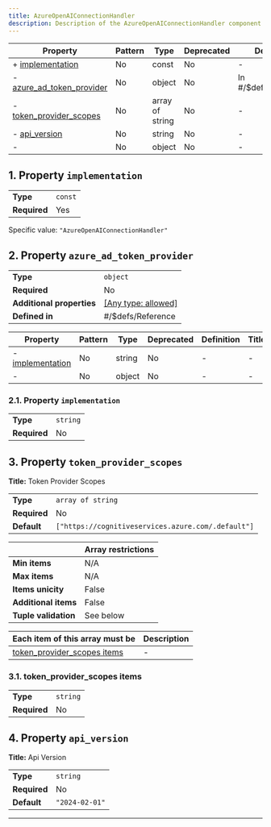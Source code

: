 ```yaml
---
title: AzureOpenAIConnectionHandler
description: Description of the AzureOpenAIConnectionHandler component
---
```


| Property                                               | Pattern | Type            | Deprecated | Definition           | Title/Description     |
| ------------------------------------------------------ | ------- | --------------- | ---------- | -------------------- | --------------------- |
| + [implementation](#implementation )                   | No      | const           | No         | -                    | -                     |
| - [azure_ad_token_provider](#azure_ad_token_provider ) | No      | object          | No         | In #/$defs/Reference | -                     |
| - [token_provider_scopes](#token_provider_scopes )     | No      | array of string | No         | -                    | Token Provider Scopes |
| - [api_version](#api_version )                         | No      | string          | No         | -                    | Api Version           |
| - [](#additionalProperties )                           | No      | object          | No         | -                    | -                     |

## <a name="implementation"></a>1. Property `implementation`

|              |         |
| ------------ | ------- |
| **Type**     | `const` |
| **Required** | Yes     |

Specific value: `"AzureOpenAIConnectionHandler"`

## <a name="azure_ad_token_provider"></a>2. Property `azure_ad_token_provider`

|                           |                                                                           |
| ------------------------- | ------------------------------------------------------------------------- |
| **Type**                  | `object`                                                                  |
| **Required**              | No                                                                        |
| **Additional properties** | [[Any type: allowed]](# "Additional Properties of any type are allowed.") |
| **Defined in**            | #/$defs/Reference                                                         |

| Property                                                     | Pattern | Type   | Deprecated | Definition | Title/Description |
| ------------------------------------------------------------ | ------- | ------ | ---------- | ---------- | ----------------- |
| - [implementation](#azure_ad_token_provider_implementation ) | No      | string | No         | -          | -                 |
| - [](#azure_ad_token_provider_additionalProperties )         | No      | object | No         | -          | -                 |

### <a name="azure_ad_token_provider_implementation"></a>2.1. Property `implementation`

|              |          |
| ------------ | -------- |
| **Type**     | `string` |
| **Required** | No       |

## <a name="token_provider_scopes"></a>3. Property `token_provider_scopes`

**Title:** Token Provider Scopes

|              |                                                    |
| ------------ | -------------------------------------------------- |
| **Type**     | `array of string`                                  |
| **Required** | No                                                 |
| **Default**  | `["https://cognitiveservices.azure.com/.default"]` |

|                      | Array restrictions |
| -------------------- | ------------------ |
| **Min items**        | N/A                |
| **Max items**        | N/A                |
| **Items unicity**    | False              |
| **Additional items** | False              |
| **Tuple validation** | See below          |

| Each item of this array must be                             | Description |
| ----------------------------------------------------------- | ----------- |
| [token_provider_scopes items](#token_provider_scopes_items) | -           |

### <a name="autogenerated_heading_1"></a>3.1. token_provider_scopes items

|              |          |
| ------------ | -------- |
| **Type**     | `string` |
| **Required** | No       |

## <a name="api_version"></a>4. Property `api_version`

**Title:** Api Version

|              |                |
| ------------ | -------------- |
| **Type**     | `string`       |
| **Required** | No             |
| **Default**  | `"2024-02-01"` |

----------------------------------------------------------------------------------------------------------------------------

